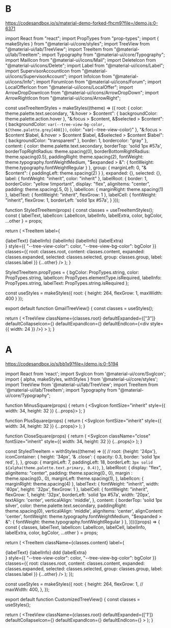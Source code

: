 # B
https://codesandbox.io/s/material-demo-forked-fhcm9?file=/demo.js:0-6371

import React from "react";
import PropTypes from "prop-types";
import { makeStyles } from "@material-ui/core/styles";
import TreeView from "@material-ui/lab/TreeView";
import TreeItem from "@material-ui/lab/TreeItem";
import Typography from "@material-ui/core/Typography";
import MailIcon from "@material-ui/icons/Mail";
import DeleteIcon from "@material-ui/icons/Delete";
import Label from "@material-ui/icons/Label";
import SupervisorAccountIcon from "@material-ui/icons/SupervisorAccount";
import InfoIcon from "@material-ui/icons/Info";
import ForumIcon from "@material-ui/icons/Forum";
import LocalOfferIcon from "@material-ui/icons/LocalOffer";
import ArrowDropDownIcon from "@material-ui/icons/ArrowDropDown";
import ArrowRightIcon from "@material-ui/icons/ArrowRight";

const useTreeItemStyles = makeStyles((theme) => ({
  root: {
    color: theme.palette.text.secondary,
    "&:hover > $content": {
      backgroundColor: theme.palette.action.hover
    },
    "&:focus > $content, &$selected > $content": {
      backgroundColor: `var(--tree-view-bg-color, ${theme.palette.grey[400]})`,
      color: "var(--tree-view-color)"
    },
    "&:focus > $content $label, &:hover > $content $label, &$selected > $content $label": {
      backgroundColor: "transparent"
    },
    border: 1,
    bordercolor: "gray"
  },
  content: {
    color: theme.palette.text.secondary,
    borderTop: 'solid 1px #57a',
    borderTopRightRadius: theme.spacing(0),
    borderBottomRightRadius: theme.spacing(0.5),
    paddingRight: theme.spacing(2),
    fontWeight: theme.typography.fontWeightMedium,
    "$expanded > &": {
      fontWeight: theme.typography.fontWeightRegular
    }
  },
  group: {
    marginLeft: 0,
    "& $content": {
      paddingLeft: theme.spacing(2)
    }
  },
  expanded: {},
  selected: {},
  label: {
    fontWeight: "inherit",
    color: "inherit"
  },
  labelRoot: {
    border: 1,
    borderColor: "yellow !important",
    display: "flex",
    alignItems: "center",
    padding: theme.spacing(.5, 0)
  },
  labelIcon: {
    marginRight: theme.spacing(1)
  },
  labelText: {
    fontWeight: "inherit",
    flexGrow: 1
  },
  labelCell: {
    fontWeight: "inherit",
    flexGrow: 1,
    borderLeft: 'solid 1px #57a',
  }
}));

function StyledTreeItem(props) {
  const classes = useTreeItemStyles();
  const {
    labelText,
    labelIcon: LabelIcon,
    labelInfo,
    labelExtra,
    color,
    bgColor,
    ...other
  } = props;

  return (
    <TreeItem
      label={
        <div className={classes.labelRoot}>
          <LabelIcon color="inherit" className={classes.labelIcon} />
          <Typography variant="body2" className={classes.labelText}>
            {labelText}
          </Typography>
          <Typography
            variant="caption"
            color="inherit"
            className={classes.labelCell}
          >
            {labelInfo}
          </Typography>
          <Typography
            variant="caption"
            color="inherit"
            className={classes.labelCell}
          >
            {labelInfo}
          </Typography>
          <Typography
            variant="caption"
            color="inherit"
            className={classes.labelCell}
          >
            {labelInfo}
          </Typography>
          <Typography
            variant="caption"
            color="inherit"
            className={classes.labelCell}
          >
            {labelExtra}
          </Typography>
        </div>
      }
      style={{
        "--tree-view-color": color,
        "--tree-view-bg-color": bgColor
      }}
      classes={{
        root: classes.root,
        content: classes.content,
        expanded: classes.expanded,
        selected: classes.selected,
        group: classes.group,
        label: classes.label
      }}
      {...other}
    />
  );
}

StyledTreeItem.propTypes = {
  bgColor: PropTypes.string,
  color: PropTypes.string,
  labelIcon: PropTypes.elementType.isRequired,
  labelInfo: PropTypes.string,
  labelText: PropTypes.string.isRequired
};

const useStyles = makeStyles({
  root: {
    height: 264,
    flexGrow: 1,
    maxWidth: 400
  }
});

export default function GmailTreeView() {
  const classes = useStyles();

  return (
    <TreeView
      className={classes.root}
      defaultExpanded={["3"]}
      defaultCollapseIcon={<ArrowDropDownIcon />}
      defaultExpandIcon={<ArrowRightIcon />}
      defaultEndIcon={<div style={{ width: 24 }} />}
    >
      <StyledTreeItem
        nodeId="1"
        labelText="All Mail"
        labelIcon={MailIcon}
        labelInfo="733AA"
        labelExtra="extra"
      ></StyledTreeItem>
      <StyledTreeItem nodeId="2" labelText="Trash" labelIcon={DeleteIcon} />
      <StyledTreeItem nodeId="3" labelText="Categories" labelIcon={Label}>
        <StyledTreeItem
          nodeId="5"
          labelText="Social"
          labelIcon={SupervisorAccountIcon}
          labelInfo="90"
          color="#1a73e8"
          bgColor="#e8f0fe"
        />
        <StyledTreeItem
          nodeId="6"
          labelText="Updates"
          labelIcon={InfoIcon}
          labelInfo="2,294"
          color="#e3742f"
          bgColor="#fcefe3"
        />
        <StyledTreeItem
          nodeId="7"
          labelText="Forums"
          labelIcon={ForumIcon}
          labelInfo="3,566"
          color="#a250f5"
          bgColor="#f3e8fd"
        />
        <StyledTreeItem
          nodeId="8"
          labelText="Promotions"
          labelIcon={LocalOfferIcon}
          labelInfo="733"
          color="#3c8039"
          bgColor="#e6f4ea"
        >
          <StyledTreeItem nodeId="r4" labelText="History" labelIcon={Label}>
            <StyledTreeItem
              nodeId="9"
              labelText="Promotions"
              labelIcon={LocalOfferIcon}
              labelInfo="733AA"
              labelExtra="extra"
              color="#3c8039"
              bgColor="#e00"
            />
            </StyledTreeItem>
          </StyledTreeItem>
        </StyledTreeItem>
      <StyledTreeItem nodeId="4" labelText="History" labelIcon={Label}>
        <StyledTreeItem
          nodeId="9"
          labelText="Promotions"
          labelIcon={LocalOfferIcon}
          labelInfo="733AA"
          labelExtra="extra"
          color="#3c8039"
          bgColor="#e6f4ea"
        />
      </StyledTreeItem>
    </TreeView>
  );
}

# A

https://codesandbox.io/s/bb1x9?file=/demo.js:0-5194

import React from 'react';
import SvgIcon from '@material-ui/core/SvgIcon';
import { alpha, makeStyles, withStyles } from '@material-ui/core/styles';
import TreeView from '@material-ui/lab/TreeView';
import TreeItem from '@material-ui/lab/TreeItem';
import Typography from "@material-ui/core/Typography";


function MinusSquare(props) {
  return (
    <SvgIcon fontSize="inherit" style={{ width: 34, height: 32 }} {...props}>
      <path d="M22.047 22.074v0 0-20.147 0h-20.12v0 20.147 0h20.12zM22.047 24h-20.12q-.803 0-1.365-.562t-.562-1.365v-20.147q0-.776.562-1.351t1.365-.575h20.147q.776 0 1.351.575t.575 1.351v20.147q0 .803-.575 1.365t-1.378.562v0zM17.873 11.023h-11.826q-.375 0-.669.281t-.294.682v0q0 .401.294 .682t.669.281h11.826q.375 0 .669-.281t.294-.682v0q0-.401-.294-.682t-.669-.281z" />
    </SvgIcon>
  );
}

function PlusSquare(props) {
  return (
    <SvgIcon fontSize="inherit" style={{ width: 34, height: 32 }} {...props}>
      <path d="M22.047 22.074v0 0-20.147 0h-20.12v0 20.147 0h20.12zM22.047 24h-20.12q-.803 0-1.365-.562t-.562-1.365v-20.147q0-.776.562-1.351t1.365-.575h20.147q.776 0 1.351.575t.575 1.351v20.147q0 .803-.575 1.365t-1.378.562v0zM17.873 12.977h-4.923v4.896q0 .401-.281.682t-.682.281v0q-.375 0-.669-.281t-.294-.682v-4.896h-4.923q-.401 0-.682-.294t-.281-.669v0q0-.401.281-.682t.682-.281h4.923v-4.896q0-.401.294-.682t.669-.281v0q.401 0 .682.281t.281.682v4.896h4.923q.401 0 .682.281t.281.682v0q0 .375-.281.669t-.682.294z" />
    </SvgIcon>
  );
}

function CloseSquare(props) {
  return (
    <SvgIcon className="close" fontSize="inherit" style={{ width: 34, height: 32 }} {...props}>
      <path d="M17.485 17.512q-.281.281-.682.281t-.696-.268l-4.12-4.147-4.12 4.147q-.294.268-.696.268t-.682-.281-.281-.682.294-.669l4.12-4.147-4.12-4.147q-.294-.268-.294-.669t.281-.682.682-.281.696 .268l4.12 4.147 4.12-4.147q.294-.268.696-.268t.682.281 .281.669-.294.682l-4.12 4.147 4.12 4.147q.294.268 .294.669t-.281.682zM22.047 22.074v0 0-20.147 0h-20.12v0 20.147 0h20.12zM22.047 24h-20.12q-.803 0-1.365-.562t-.562-1.365v-20.147q0-.776.562-1.351t1.365-.575h20.147q.776 0 1.351.575t.575 1.351v20.147q0 .803-.575 1.365t-1.378.562v0z" />
    </SvgIcon>
  );
}

const StyledTreeItem = withStyles((theme) => ({
  // root: {height: '24px'},
  iconContainer: {
    height: '34px',
    '& .close': {
      opacity: 0.3,
      border: 'solid 1px red',
    },
  },
  group: {
    marginLeft: 7,
    paddingLeft: 18,
    borderLeft: `3px solid ${alpha(theme.palette.text.primary, 0.4)}`,
  },
  labelRoot: {
    display: "flex",
    alignItems: "center",
    padding: theme.spacing(0., 0),
    margin : theme.spacing(0., 0),
    marginLeft: theme.spacing(1),
  },
  labelIcon: {
    marginRight: theme.spacing(4)
  },
  labelText: {
    fontWeight: "inherit",
    width: '40px',
    height: '32px',
    flexGrow: 1
  },
  labelCell: {
    fontWeight: "inherit",
    flexGrow: 1,
    height: '32px',
    borderLeft: 'solid 1px #57a',
    width: '20px',
    textAlign: 'center',
    verticalAlign: 'middle',
  },
  content: {
    borderTop: 'solid 1px silver',
    color: theme.palette.text.secondary,
    paddingRight: theme.spacing(0),
    verticalAlign: 'middle',
    alignItems: 'center',
    alignContent: 'center',
    fontWeight: theme.typography.fontWeightMedium,
    "$expanded > &": {
      fontWeight: theme.typography.fontWeightRegular
    }
  },
}))((props) => {  const {
  classes,
  labelText,
  labelIcon: LabelIcon,
  labelCell,
  labelInfo,
  labelExtra,
  color,
  bgColor,
  ...other
} = props;

return (
  <TreeItem className={classes.content}
    label={
      <div className={classes.labelRoot}>
        <Typography variant="body2" className={classes.labelText}>
          {labelText}
        </Typography>
        <Typography
          variant="caption"
          color="inherit" className={classes.labelCell} >
          {labelInfo} ddd
        </Typography>
        <Typography
          variant="caption"
          color="inherit"
          className={classes.labelCell}
        >
          {labelExtra}
        </Typography>
      </div>
    }
    style={{
      "--tree-view-color": color,
      "--tree-view-bg-color": bgColor
    }}
    classes={{
      root: classes.root,
      content: classes.content,
      expanded: classes.expanded,
      selected: classes.selected,
      group: classes.group,
      label: classes.label
    }}
    {...other}
  />
);
});

const useStyles = makeStyles({
  root: {
    height: 264,
    flexGrow: 1,
    // maxWidth: 400,
  },
});

export default function CustomizedTreeView() {
  const classes = useStyles();

  return (
    <TreeView
      className={classes.root}
      defaultExpanded={['1']}
      defaultCollapseIcon={<MinusSquare />}
      defaultExpandIcon={<PlusSquare />}
      defaultEndIcon={<CloseSquare />}
    >
      <StyledTreeItem nodeId="1" labelText='MAIN HEAD'
              labelInfo="AAAA" labelExtra='extra - ' >
        <StyledTreeItem nodeId="2"  labelText='S HEAD' labelInfo="BBB" labelExtra='extra 11 ' />
        <StyledTreeItem nodeId="3" label="Subtree with children" >
          <StyledTreeItem nodeId="6" label="Hello" />
          <StyledTreeItem nodeId="7" label="Sub-subtree with children">
            <StyledTreeItem nodeId="9" label="Child 1" />
            <StyledTreeItem nodeId="10" label="Child 2" />
            <StyledTreeItem nodeId="11" label="Child 3" />
          </StyledTreeItem>
          <StyledTreeItem nodeId="8" labelText="Hellooooooo with children"
              labelInfo="733AA"
              labelExtra="extra"
              color="#3c8039">
            <StyledTreeItem nodeId="9" label="Child 1" />
            <StyledTreeItem nodeId="10" label="Child 2" />
            <StyledTreeItem nodeId="11" label="Child 3" />
          </StyledTreeItem>
        </StyledTreeItem>
        <StyledTreeItem nodeId="4" label="World" />
        <StyledTreeItem nodeId="5" label="Something something" />
      </StyledTreeItem>
    </TreeView>
  );
}
